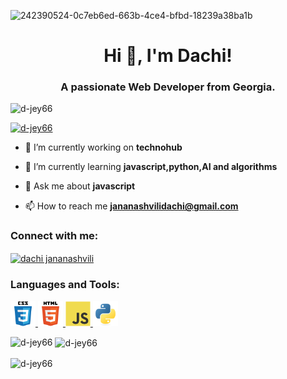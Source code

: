 ![242390524-0c7eb6ed-663b-4ce4-bfbd-18239a38ba1b](https://github.com/user-attachments/assets/e9e7bcdf-6b74-4aa1-b3e4-66ccbbfe0dd1)


<h1 align="center">Hi 👋, I'm Dachi!</h1>
<h3 align="center">A passionate Web Developer from Georgia.</h3>

<p align="left"> <img src="https://komarev.com/ghpvc/?username=d-jey66&label=Profile%20views&color=0e75b6&style=flat" alt="d-jey66" /> </p>

<p align="left"> <a href="https://github.com/ryo-ma/github-profile-trophy"><img src="https://github-profile-trophy.vercel.app/?username=d-jey66" alt="d-jey66" /></a> </p>

- 🔭 I’m currently working on **technohub**

- 🌱 I’m currently learning **javascript,python,AI and algorithms**

- 💬 Ask me about **javascript**

- 📫 How to reach me **jananashvilidachi@gmail.com**

<h3 align="left">Connect with me:</h3>
<p align="left">
<a href="https://fb.com/dachi jananashvili" target="blank"><img align="center" src="https://raw.githubusercontent.com/rahuldkjain/github-profile-readme-generator/master/src/images/icons/Social/facebook.svg" alt="dachi jananashvili" height="30" width="40" /></a>
</p>

<h3 align="left">Languages and Tools:</h3>
<p align="left"> <a href="https://www.w3schools.com/css/" target="_blank" rel="noreferrer"> <img src="https://raw.githubusercontent.com/devicons/devicon/master/icons/css3/css3-original-wordmark.svg" alt="css3" width="40" height="40"/> </a> <a href="https://www.w3.org/html/" target="_blank" rel="noreferrer"> <img src="https://raw.githubusercontent.com/devicons/devicon/master/icons/html5/html5-original-wordmark.svg" alt="html5" width="40" height="40"/> </a> <a href="https://developer.mozilla.org/en-US/docs/Web/JavaScript" target="_blank" rel="noreferrer"> <img src="https://raw.githubusercontent.com/devicons/devicon/master/icons/javascript/javascript-original.svg" alt="javascript" width="40" height="40"/> </a> <a href="https://www.python.org" target="_blank" rel="noreferrer"> <img src="https://raw.githubusercontent.com/devicons/devicon/master/icons/python/python-original.svg" alt="python" width="40" height="40"/> </a> </p>

<p><img align="left" src="https://github-readme-stats.vercel.app/api/top-langs?username=d-jey66&show_icons=true&locale=en&layout=compact" alt="d-jey66" /></p>

<p>&nbsp;<img align="center" src="https://github-readme-stats.vercel.app/api?username=d-jey66&show_icons=true&locale=en" alt="d-jey66" /></p>

<p><img align="center" src="https://github-readme-streak-stats.herokuapp.com/?user=d-jey66&" alt="d-jey66" /></p>
